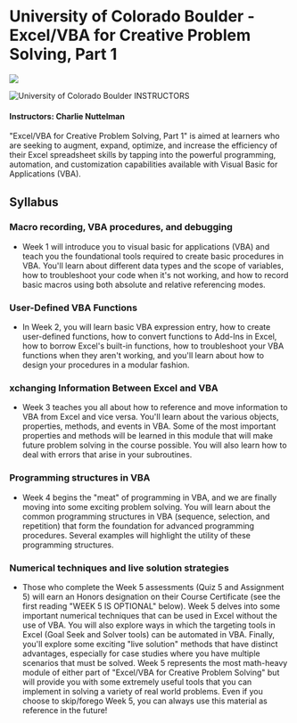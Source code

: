 # University of Colorado Boulder  - Excel/VBA for Creative Problem Solving, Part 1

<img src="https://i.imgur.com/FLBi36b.png">

![University of Colorado Boulder](http://i.imgur.com/Qktqnu1.png) INSTRUCTORS
#### Instructors: Charlie Nuttelman

"Excel/VBA for Creative Problem Solving, Part 1" is aimed at learners who are seeking to augment, expand, optimize, and increase the efficiency of their Excel spreadsheet skills by tapping into the powerful programming, automation, and customization capabilities available with Visual Basic for Applications (VBA).


## Syllabus

### Macro recording, VBA procedures, and debugging
- Week 1 will introduce you to visual basic for applications (VBA) and teach you the foundational tools required to create basic procedures in VBA. You'll learn about different data types and the scope of variables, how to troubleshoot your code when it's not working, and how to record basic macros using both absolute and relative referencing modes.

### User-Defined VBA Functions
- In Week 2, you will learn basic VBA expression entry, how to create user-defined functions, how to convert functions to Add-Ins in Excel, how to borrow Excel's built-in functions, how to troubleshoot your VBA functions when they aren't working, and you'll learn about how to design your procedures in a modular fashion.

### xchanging Information Between Excel and VBA
- Week 3 teaches you all about how to reference and move information to VBA from Excel and vice versa. You'll learn about the various objects, properties, methods, and events in VBA. Some of the most important properties and methods will be learned in this module that will make future problem solving in the course possible. You will also learn how to deal with errors that arise in your subroutines.

### Programming structures in VBA
- Week 4 begins the "meat" of programming in VBA, and we are finally moving into some exciting problem solving. You will learn about the common programming structures in VBA (sequence, selection, and repetition) that form the foundation for advanced programming procedures. Several examples will highlight the utility of these programming structures.

### Numerical techniques and live solution strategies
- Those who complete the Week 5 assessments (Quiz 5 and Assignment 5) will earn an Honors designation on their Course Certificate (see the first reading "WEEK 5 IS OPTIONAL" below). Week 5 delves into some important numerical techniques that can be used in Excel without the use of VBA. You will also explore ways in which the targeting tools in Excel (Goal Seek and Solver tools) can be automated in VBA. Finally, you'll explore some exciting "live solution" methods that have distinct advantages, especially for case studies where you have multiple scenarios that must be solved. Week 5 represents the most math-heavy module of either part of "Excel/VBA for Creative Problem Solving" but will provide you with some extremely useful tools that you can implement in solving a variety of real world problems. Even if you choose to skip/forego Week 5, you can always use this material as reference in the future!